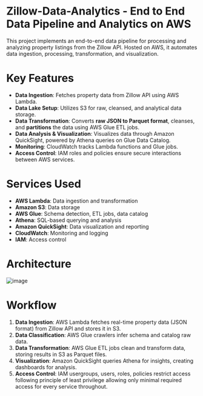 # Zillow-Data-Analytics - End to End Data Pipeline and Analytics on AWS
This project implements an end-to-end data pipeline for processing and analyzing property listings from the Zillow API. Hosted on AWS, it automates data ingestion, processing, transformation, and visualization.

# Key Features
- **Data Ingestion**: Fetches property data from Zillow API using AWS Lambda.
- **Data Lake Setup**: Utilizes S3 for raw, cleansed, and analytical data storage.
- **Data Transformation**: Converts **raw JSON to Parquet format**, cleanses, and **partitions** the data using AWS Glue ETL jobs.
- **Data Analysis & Visualization**: Visualizes data through Amazon QuickSight, powered by Athena queries on Glue Data Catalog.
- **Monitoring**: CloudWatch tracks Lambda functions and Glue jobs.
- **Access Control**: IAM roles and policies ensure secure interactions between AWS services.

# Services Used
- **AWS Lambda**: Data ingestion and transformation
- **Amazon S3**: Data storage
- **AWS Glue**: Schema detection, ETL jobs, data catalog
- **Athena**: SQL-based querying and analysis
- **Amazon QuickSight**: Data visualization and reporting
- **CloudWatch**: Monitoring and logging
- **IAM**: Access control

# Architecture
![image](https://github.com/user-attachments/assets/c2b39154-eba7-45f6-8f63-6ada32749fde)


# Workflow
1. **Data Ingestion**: AWS Lambda fetches real-time property data (JSON format) from Zillow API and stores it in S3.
2. **Data Classification**: AWS Glue crawlers infer schema and catalog raw data.
3. **Data Transformation**: AWS Glue ETL jobs clean and transform data, storing results in S3 as Parquet files.
4. **Visualization**: Amazon QuickSight queries Athena for insights, creating dashboards for analysis.
5. **Access Control**: IAM usergroups, users, roles, policies restrict access following principle of least privilege allowing only minimal required access for every service throughout.

